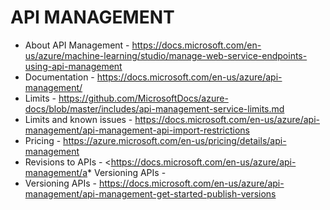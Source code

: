# API MANAGEMENT
* About API Management - <https://docs.microsoft.com/en-us/azure/machine-learning/studio/manage-web-service-endpoints-using-api-management>
* Documentation - <https://docs.microsoft.com/en-us/azure/api-management/>
* Limits - <https://github.com/MicrosoftDocs/azure-docs/blob/master/includes/api-management-service-limits.md>
* Limits and known issues - <https://docs.microsoft.com/en-us/azure/api-management/api-management-api-import-restrictions>
* Pricing - <https://azure.microsoft.com/en-us/pricing/details/api-management>
* Revisions to APIs - <https://docs.microsoft.com/en-us/azure/api-management/a* Versioning APIs - <pi-management-get-started-revise-api>
* Versioning APIs - <https://docs.microsoft.com/en-us/azure/api-management/api-management-get-started-publish-versions>
